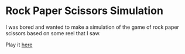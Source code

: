 # Rock Paper Scissors Simulation

I was bored and wanted to make a simulation of the game of rock paper scissors based on some reel that I saw.

Play it [here](https://rock-paper-scissors.rajjoshi.me/)